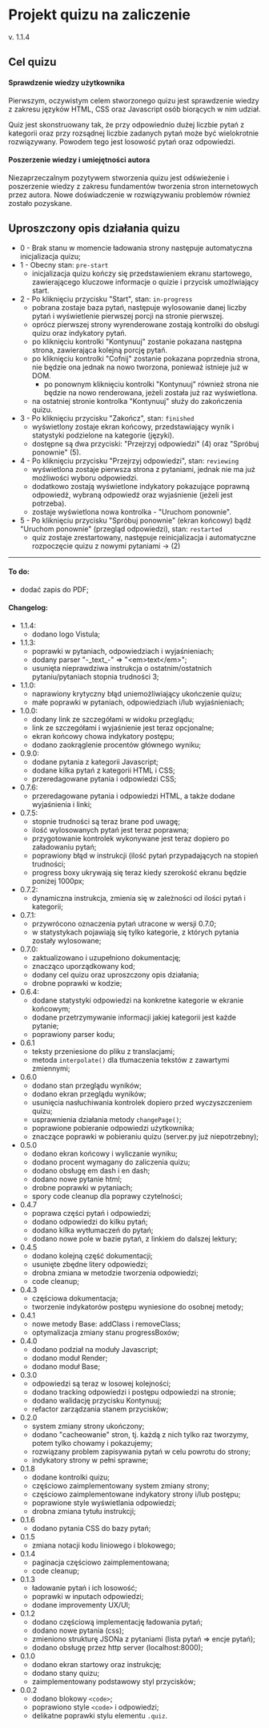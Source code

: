 # Projekt quizu na zaliczenie
v. 1.1.4

## Cel quizu
#### Sprawdzenie wiedzy użytkownika
Pierwszym, oczywistym celem stworzonego quizu jest sprawdzenie wiedzy z zakresu języków HTML, CSS oraz Javascript
osób biorących w nim udział.

Quiz jest skonstruowany tak, że przy odpowiednio dużej liczbie pytań z kategorii oraz przy rozsądnej liczbie
zadanych pytań może być wielokrotnie rozwiązywany. Powodem tego jest losowość pytań oraz odpowiedzi.

#### Poszerzenie wiedzy i umiejętności autora
Niezaprzeczalnym pozytywem stworzenia quizu jest odświeżenie i poszerzenie wiedzy z zakresu fundamentów tworzenia stron
internetowych przez autora. Nowe doświadczenie w rozwiązywaniu problemów również zostało pozyskane.

## Uproszczony opis działania quizu
* 0 - Brak stanu
  w momencie ładowania strony następuje automatyczna inicjalizacja quizu;
* 1 - Obecny stan: `pre-start`
  * inicjalizacja quizu kończy się przedstawieniem ekranu startowego, zawierającego kluczowe informacje o quizie i przycisk umożlwiający start.
* 2 - Po kliknięciu przycisku "Start", stan: `in-progress`
  * pobrana zostaje baza pytań, następuje wylosowanie danej liczby pytań i wyświetlenie pierwszej porcji na stronie pierwszej.
  * oprócz pierwszej strony wyrenderowane zostają kontrolki do obsługi quizu oraz indykatory pytań.
  * po kliknięciu kontrolki "Kontynuuj" zostanie pokazana następna strona, zawierająca kolejną porcję pytań.
  * po kliknięciu kontrolki "Cofnij" zostanie pokazana poprzednia strona, nie będzie ona jednak na nowo tworzona, ponieważ istnieje już w DOM.
    * po ponownym kliknięciu kontrolki "Kontynuuj" również strona nie będzie na nowo renderowana, jeżeli została już raz wyświetlona.
  * na ostatniej stronie kontrolka "Kontynuuj" służy do zakończenia quizu.
* 3 - Po kliknięciu przycisku "Zakończ", stan: `finished`
  * wyświetlony zostaje ekran końcowy, przedstawiający wynik i statystyki podzielone na kategorie (języki).
  * dostępne są dwa przyciski: "Przejrzyj odpowiedzi" (4) oraz "Spróbuj ponownie" (5).
* 4 - Po kliknięciu przycisku "Przejrzyj odpowiedzi", stan: `reviewing`
  * wyświetlona zostaje pierwsza strona z pytaniami, jednak nie ma już możliwości wyboru odpowiedzi.
  * dodatkowo zostają wyświetlone indykatory pokazujące poprawną odpowiedź, wybraną odpowiedź oraz wyjaśnienie (jeżeli jest potrzeba).
  * zostaje wyświetlona nowa kontrolka - "Uruchom ponownie".
* 5 - Po kliknięciu przycisku "Spróbuj ponownie" (ekran końcowy) bądź "Uruchom ponownie" (przegląd odpowiedzi), stan: `restarted`
  * quiz zostaje zrestartowany, następuje reinicjalizacja i automatyczne rozpoczęcie quizu z nowymi pytaniami -> (2)
  
---

#### To do:
* dodać zapis do PDF;

#### Changelog:
* 1.1.4:
  * dodano logo Vistula;
* 1.1.3:
  * poprawki w pytaniach, odpowiedziach i wyjaśnieniach;
  * dodany parser "-\_text\_-" => "&lt;em&gt;text&lt;/em&gt;";
  * usunięta nieprawdziwa instrukcja o ostatnim/ostatnich pytaniu/pytaniach stopnia trudności 3;
* 1.1.0:
  * naprawiony krytyczny błąd uniemożliwiający ukończenie quizu;
  * małe poprawki w pytaniach, odpowiedziach i/lub wyjaśnieniach;
* 1.0.0:
  * dodany link ze szczegółami w widoku przeglądu;
  * link ze szczegółami i wyjaśnienie jest teraz opcjonalne;
  * ekran końcowy chowa indykatory postępu;
  * dodano zaokrąglenie procentów głównego wyniku;
* 0.9.0:
  * dodane pytania z kategorii Javascript;
  * dodane kilka pytań z kategorii HTML i CSS;
  * przeredagowane pytania i odpowiedzi CSS;
* 0.7.6: 
  * przeredagowane pytania i odpowiedzi HTML, a także dodane wyjaśnienia i linki; 
* 0.7.5:
  * stopnie trudności są teraz brane pod uwagę;
  * ilość wylosowanych pytań jest teraz poprawna;
  * przygotowanie kontrolek wykonywane jest teraz dopiero po załadowaniu pytań;
  * poprawiony błąd w instrukcji (ilość pytań przypadających na stopień trudności;
  * progress boxy ukrywają się teraz kiedy szerokość ekranu będzie poniżej 1000px;
* 0.7.2:
  * dynamiczna instrukcja, zmienia się w zależności od ilości pytań i kategorii;
* 0.7.1:
  * przywrócono oznaczenia pytań utracone w wersji 0.7.0;
  * w statystykach pojawiają się tylko kategorie, z których pytania zostały wylosowane;
* 0.7.0:
  * zaktualizowano i uzupełniono dokumentację;
  * znacząco uporządkowany kod;
  * dodany cel quizu oraz uproszczony opis działania;
  * drobne poprawki w kodzie;
* 0.6.4:
  * dodane statystyki odpowiedzi na konkretne kategorie w ekranie końcowym;
  * dodane przetrzymywanie informacji jakiej kategorii jest każde pytanie;
  * poprawiony parser kodu;
* 0.6.1
  * teksty przeniesione do pliku z translacjami;
  * metoda `interpolate()` dla tłumaczenia tekstów z zawartymi zmiennymi;
* 0.6.0
  * dodano stan przeglądu wyników;
  * dodano ekran przeglądu wyników;
  * usunięcia nasłuchiwania kontrolek dopiero przed wyczyszczeniem quizu;
  * usprawnienia działania metody `changePage()`;
  * poprawione pobieranie odpowiedzi użytkownika;
  * znaczące poprawki w pobieraniu quizu (server.py już niepotrzebny);
* 0.5.0
  * dodano ekran końcowy i wyliczanie wyniku;
  * dodano procent wymagany do zaliczenia quizu;
  * dodano obsługę em dash i en dash;
  * dodano nowe pytanie html;
  * drobne poprawki w pytaniach;
  * spory code cleanup dla poprawy czytelności;
* 0.4.7
  * poprawa części pytań i odpowiedzi;
  * dodano odpowiedzi do kilku pytań;
  * dodano kilka wytłumaczeń do pytań;
  * dodano nowe pole w bazie pytań, z linkiem do dalszej lektury;
* 0.4.5
  * dodano kolejną część dokumentacji;
  * usunięte zbędne litery odpowiedzi;
  * drobna zmiana w metodzie tworzenia odpowiedzi;
  * code cleanup;
* 0.4.3
  * częściowa dokumentacja;
  * tworzenie indykatorów postępu wyniesione do osobnej metody;
* 0.4.1
  * nowe metody Base: addClass i removeClass;
  * optymalizacja zmiany stanu progressBoxów;
* 0.4.0
  * dodano podział na moduły Javascript;
  * dodano moduł Render;
  * dodano moduł Base;
* 0.3.0
  * odpowiedzi są teraz w losowej kolejności;
  * dodano tracking odpowiedzi i postępu odpowiedzi na stronie;
  * dodano walidację przycisku Kontynuuj;
  * refactor zarządzania stanem przycisków;
* 0.2.0
  * system zmiany strony ukończony;
  * dodano "cacheowanie" stron, tj. każdą z nich tylko raz tworzymy, potem tylko chowamy i pokazujemy;
  * rozwiązany problem zapisywania pytań w celu powrotu do strony;
  * indykatory strony w pełni sprawne;
* 0.1.8
  * dodane kontrolki quizu;
  * częściowo zaimplementowany system zmiany strony;
  * częściowo zaimplementowane indykatory strony i/lub postępu;
  * poprawione style wyświetlania odpowiedzi;
  * drobna zmiana tytułu instrukcji; 
* 0.1.6
  * dodano pytania CSS do bazy pytań;
* 0.1.5
  * zmiana notacji kodu liniowego i blokowego;
* 0.1.4
  * paginacja częściowo zaimplementowana;
  * code cleanup; 
* 0.1.3
  * ładowanie pytań i ich losowość;
  * poprawki w inputach odpowiedzi;
  * dodane improvementy UX/UI;
* 0.1.2
  * dodano częściową implementację ładowania pytań;   
  * dodano nowe pytania (css);
  * zmieniono strukturę JSONa z pytaniami (lista pytań => encje pytań);
  * dodano obsługę przez http server (localhost:8000);
* 0.1.0
  * dodano ekran startowy oraz instrukcję;
  * dodano stany quizu;
  * zaimplementowany podstawowy styl przycisków;
* 0.0.2
  * dodano blokowy `<code>`;
  * poprawiono style `<code>` i odpowiedzi;
  * delikatne poprawki stylu elementu `.quiz`.
